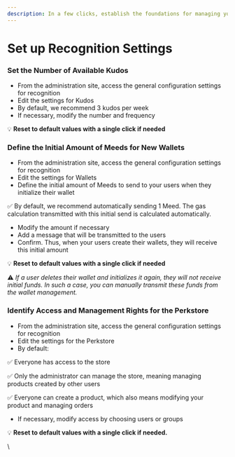 ```yaml
---
description: In a few clicks, establish the foundations for managing your recognition policy
---
```


# Set up Recognition Settings

### **Set the Number of Available Kudos**

- From the administration site, access the general configuration settings for recognition
- Edit the settings for Kudos
- By default, we recommend 3 kudos per week
- If necessary, modify the number and frequency

:bulb: **Reset to default values with a single click if needed**

### **Define the Initial Amount of Meeds for New Wallets**

- From the administration site, access the general configuration settings for recognition
- Edit the settings for Wallets
- Define the initial amount of Meeds to send to your users when they initialize their wallet

:white_check_mark: By default, we recommend automatically sending 1 Meed. The gas calculation transmitted with this initial send is calculated automatically.

- Modify the amount if necessary
- Add a message that will be transmitted to the users
- Confirm. Thus, when your users create their wallets, they will receive this initial amount

:bulb: **Reset to default values with a single click if needed**

:warning: _If a user deletes their wallet and initializes it again, they will not receive initial funds. In such a case, you can manually transmit these funds from the wallet management._

### **Identify Access and Management Rights for the Perkstore**

- From the administration site, access the general configuration settings for recognition
- Edit the settings for the Perkstore
- By default:

:white_check_mark: Everyone has access to the store

:white_check_mark: Only the administrator can manage the store, meaning managing products created by other users

:white_check_mark: Everyone can create a product, which also means modifying your product and managing orders

- If necessary, modify access by choosing users or groups

:bulb: **Reset to default values with a single click if needed.**

\\
